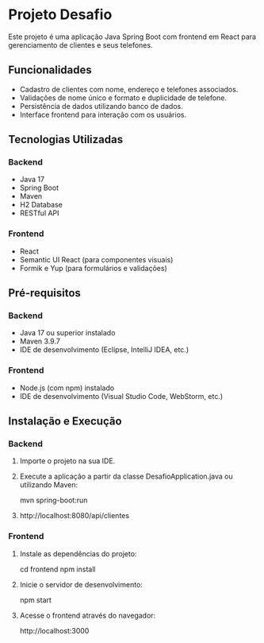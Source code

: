 # Projeto Desafio

Este projeto é uma aplicação Java Spring Boot com frontend em React para gerenciamento de clientes e seus telefones.

## Funcionalidades

- Cadastro de clientes com nome, endereço e telefones associados.
- Validações de nome único e formato e duplicidade de telefone.
- Persistência de dados utilizando banco de dados.
- Interface frontend para interação com os usuários.

## Tecnologias Utilizadas

### Backend

- Java 17
- Spring Boot
- Maven
- H2 Database 
- RESTful API

### Frontend

- React
- Semantic UI React (para componentes visuais)
- Formik e Yup (para formulários e validações)

## Pré-requisitos

### Backend

- Java 17 ou superior instalado
- Maven 3.9.7
- IDE de desenvolvimento (Eclipse, IntelliJ IDEA, etc.)

### Frontend

- Node.js (com npm) instalado
- IDE de desenvolvimento (Visual Studio Code, WebStorm, etc.)

## Instalação e Execução

### Backend

1. Importe o projeto na sua IDE.

2. Execute a aplicação a partir da classe DesafioApplication.java ou utilizando Maven:
   
    mvn spring-boot:run

3. http://localhost:8080/api/clientes

### Frontend

1. Instale as dependências do projeto:

    cd frontend
    npm install

2. Inicie o servidor de desenvolvimento:

    npm start

3. Acesse o frontend através do navegador:
    
    http://localhost:3000
    
